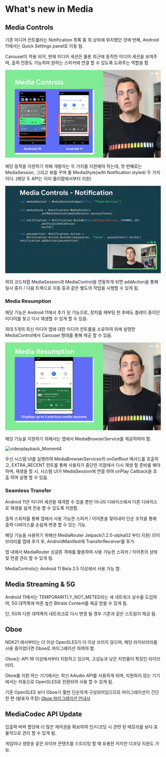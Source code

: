 # What's new in Media

## Media Controls

기존 미디어 컨트롤러는 Notification 목록 중 최 상위에 위치했던 것에 반해, 
Android 11에서는 Quick Settings panel로 이동 됨.

Carousel이 적용 되어, 현재 미디어 세션은 물론 최근에 동작한 미디어 세션을 보여주며,
출력 전환도 가능하여 원하는 스피커에 연결 할 수 있도록 도와주는 역할을 함.

![videoplayback_Moment](res\videoplayback_Moment1.jpg)

해당 동작을 지원하기 위해 개발자는 두 가지를 지원해야 하는데,
첫 번째로는 MediaSession, 그리고 뷰를 꾸며 줄 MediaStyle(with Notification styled) 두 가지이다.
(해당 두 API는 이미 롤리팝에서부터 지원)

![videoplayback_Moment2](res\videoplayback_Moment2.jpg)

위의 코드처럼 MediaSession과 MediaControl을 연동하게 되면 addAction을 통해 
일시 중지 / 다음 트랙으로 이동 등과 같은 별도의 작업을 시행할 수 있게 됨.

### Media Resumption

해당 기능은 Android 11에서 추가 된 기능으로,
장치를 재부팅 한 후에도 플레이 중이던 미디어를 찾고 다시 재생할 수 있게 할 수 있음.

최대 5개의 최신 미디어 앱에 대한 미디어 컨트롤을 소유하여 위에 설명한 
MediaControl에서 Carousel 형태를 통해 제공 할 수 있음.

![videoplayback_Moment3](res\videoplayback_Moment3.jpg)

해당 기능을 지원하기 위해서는 앱에서 MediaBrowserService를 제공하여야 함.

![videoplayback_Moment4](C:\Users\ybw89\Documents\res\videoplayback_Moment4.jpg)

우선 시스템 UI를 실행하여 MediaBrowserServices의 onGetRoot 메서드를 호출하고,
EXTRA_RECENT 힌트를 통해 사용자가 중단한 지점에서 다시 재생 할 준비를 해야 하며,
재생을 할 시, 시스템 UI가 MediaSession에 연결 하여 onPlay Callback을 호출 하여 실행 할 수 있음.

### Seamless Transfer

Android 11은 미디어 세션을 재개할 수 있을 뿐만 아니라 디바이스에서 
다른 디바이스로 재생을 쉽게 전송 할 수 있도록 지원함.

출력 스위처를 통해 앱에서 사용 가능한 스피커 / 이어폰을 찾아내어
단순 조작을 통해 출력 디바이스를 손쉽게 변경 할 수 있는 기능.

해당 기능을 사용하기 위해선 MediaRouter Jetpack(1.2.0-alpha02 부터 지원) 라이브러리를 앱에 추가 후,
AndroidManifest에 TransferReceiver를 추가.

앱 내에서 MediaRouter 싱글톤 객체를 활용하여 사용 가능한 스피커 / 이어폰의 상태 및 연결 관리 할 수 있게 됨.

MediaControls는 Android 11 Beta 2.5 이상에서 사용 가능 함.

## Media Streaming & 5G

Android 11에서는 TEMPORARITLY_NOT_METED라는 새 네트워크 상수를 도입하여,
5G 대역폭에 따른 높은 Bitrate Content를 제공 받을 수 있게 됨.

단, 5G외 다른 대역폭의 네트워크로 다시 변경 될 경우 기존과 같은 스트림이 제공 됨.

## Oboe

NDK21 에서부터는 더 이상 OpenSLES가 더 이상 쓰이지 않으며, 
해당 라이브러리를 사용 중이었다면 Oboe로 마이그레이션 하여야 함.

Oboe는 API 16 이상에서부터 지원하고 있으며, 고성능과 낮은 지연율이 특징인 라이브러리.

Oboe를 지원 하는 기기에서는 최신 AAudio API를 사용하게 되며, 
지원하지 않는 기기에서는 자동으로 OpenSLES로 전환되어 사용 할 수 있게 됨.

기존 OpenSLES 보다 Oboe가 훨씬 단순하게 구성되어있으므로 마이그레이션이 간단한 편 (발표자 주장)
[Oboe 마이그레이션 안내서](https://goo.gle/sles-migration)

## MediaCodec API Update

입출력 버퍼 할당에 더 많은 제어권을 확보하여 인/디코딩 시 관련 된 메모리를 보다 효율적으로 관리 할 수 있게 됨.

게임이나 생방송 같은 라이브 콘텐츠를 스트리밍 할 때 유용한 저지연 디코딩 지원도 가능.